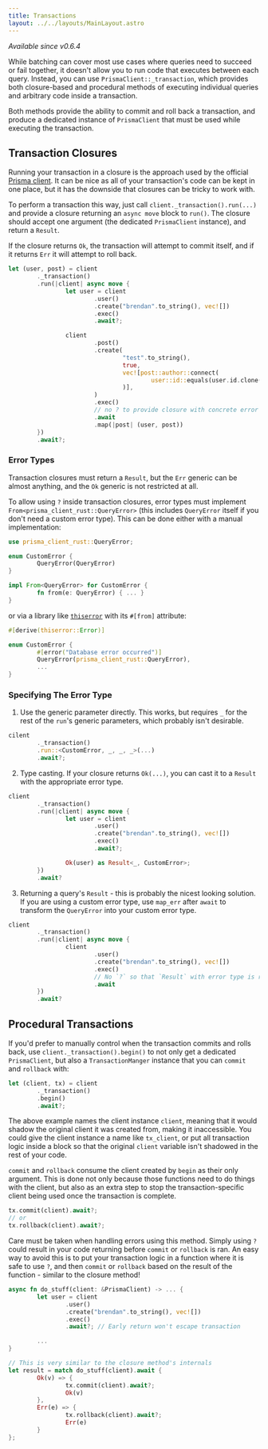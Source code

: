 ```yaml
---
title: Transactions
layout: ../../layouts/MainLayout.astro
---
```


_Available since v0.6.4_

While batching can cover most use cases where queries need to succeed or fail together,
it doesn't allow you to run code that executes between each query.
Instead, you can use `PrismaClient::_transaction`,
which provides both closure-based and procedural methods of executing individual queries and arbitrary code inside a transaction.

Both methods provide the ability to commit and roll back a transaction,
and produce a dedicated instance of `PrismaClient` that must be used while executing the transaction.

## Transaction Closures

Running your transaction in a closure is the approach used by the official
[Prisma client](https://www.prisma.io/docs/concepts/components/prisma-client/transactions#interactive-transactions).
It can be nice as all of your transaction's code can be kept in one place,
but it has the downside that closures can be tricky to work with.

To perform a transaction this way,
just call `client._transaction().run(...)`
and provide a closure returning an `async move` block to `run()`.
The closure should accept one argument (the dedicated `PrismaClient` instance),
and return a `Result`.

If the closure returns `Ok`,
the transaction will attempt to commit itself,
and if it returns `Err` it will attempt to roll back.

```rust
let (user, post) = client
		._transaction()
		.run(|client| async move {
				let user = client
						.user()
						.create("brendan".to_string(), vec![])
						.exec()
						.await?;

				client
						.post()
						.create(
								"test".to_string(),
								true,
								vec![post::author::connect(
										user::id::equals(user.id.clone())
								)],
						)
						.exec()
						// no ? to provide closure with concrete error type
						.await
						.map(|post| (user, post))
		})
		.await?;
```

### Error Types

Transaction closures must return a `Result`,
but the `Err` generic can be almost anything,
and the `Ok` generic is not restricted at all.

To allow using `?` inside transaction closures,
error types must implement `From<prisma_client_rust::QueryError>`
(this includes `QueryError` itself if you don't need a custom error type).
This can be done either with a manual implementation:

```rust
use prisma_client_rust::QueryError;

enum CustomError {
		QueryError(QueryError)
}

impl From<QueryError> for CustomError {
		fn from(e: QueryError) { ... }
}
```

or via a library like [`thiserror`](https://docs.rs/thiserror/latest/thiserror/) with its `#[from]` attribute:

```rust
#[derive(thiserror::Error)]

enum CustomError {
		#[error("Database error occurred")]
		QueryError(prisma_client_rust::QueryError),
		...
}
```

### Specifying The Error Type

1. Use the generic parameter directly. This works,
but requires `_` for the rest of the `run`'s generic parameters,
which probably isn't desirable.

```rust
cilent
		._transaction()
		.run::<CustomError, _, _, _>(...)
		.await?;
```
2. Type casting. If your closure returns `Ok(...)`,
you can cast it to a `Result` with the appropriate error type.

```rust
client
		._transaction()
		.run(|client| async move {
				let user = client
						.user()
						.create("brendan".to_string(), vec![])
						.exec()
						.await?;

				Ok(user) as Result<_, CustomError>;
		})
		.await?
```

3. Returning a query's `Result` -
this is probably the nicest looking solution.
If you are using a custom error type,
use `map_err` after `await` to transform the `QueryError` into your custom error type.

```rust
client
		._transaction()
		.run(|client| async move {
				client
						.user()
						.create("brendan".to_string(), vec![])
						.exec()
						// No `?` so that `Result` with error type is returned
						.await
		})
		.await?
```


## Procedural Transactions

If you'd prefer to manually control when the transaction commits and rolls back,
use `client._transaction().begin()` to not only get a dedicated `PrismaClient`,
but also a `TransactionManger` instance that you can `commit` and `rollback` with:

```rust
let (client, tx) = client
		._transaction()
		.begin()
		.await?;
```

The above example names the client instance `client`,
meaning that it would shadow the original client it was created from,
making it inaccessible.
You could give the client instance a name like `tx_client`,
or put all transaction logic inside a block so that the original `client` variable
isn't shadowed in the rest of your code.

`commit` and `rollback` consume the client created by `begin` as their only argument.
This is done not only because those functions need to do things with the client,
but also as an extra step to stop the transaction-specific client being used once the transaction is complete.

```rust
tx.commit(client).await?;
// or 
tx.rollback(client).await?;
```

Care must be taken when handling errors using this method.
Simply using `?` could result in your code returning before `commit` or `rollback` is ran.
An easy way to avoid this is to put your transaction logic in a function where it is safe to use `?`,
and then `commit` or `rollback` based on the result of the function - similar to the closure method!

```rust
async fn do_stuff(client: &PrismaClient) -> ... {
		let user = client
				.user()
				.create("brendan".to_string(), vec![])
				.exec()
				.await?; // Early return won't escape transaction

		...
}

// This is very similar to the closure method's internals
let result = match do_stuff(client).await {
		Ok(v) => {
				tx.commit(client).await?;
				Ok(v)
		},
		Err(e) => {
				tx.rollback(client).await?;
				Err(e)
		}
};
```
